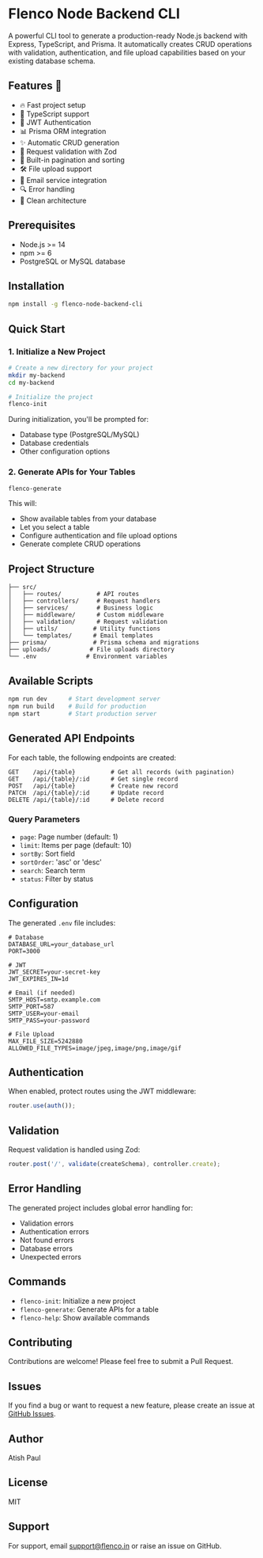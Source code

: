 # Flenco Node Backend CLI

A powerful CLI tool to generate a production-ready Node.js backend with Express, TypeScript, and Prisma. It automatically creates CRUD operations with validation, authentication, and file upload capabilities based on your existing database schema.

## Features 🚀

- 🔥 Fast project setup
- 📝 TypeScript support
- 🔐 JWT Authentication
- 📊 Prisma ORM integration
- ✨ Automatic CRUD generation
- 📝 Request validation with Zod
- 🔄 Built-in pagination and sorting
- 🛠️ File upload support
- 📧 Email service integration
- 🔍 Error handling
- 🎯 Clean architecture

## Prerequisites

- Node.js >= 14
- npm >= 6
- PostgreSQL or MySQL database

## Installation

```bash
npm install -g flenco-node-backend-cli
```

## Quick Start

### 1. Initialize a New Project

```bash
# Create a new directory for your project
mkdir my-backend
cd my-backend

# Initialize the project
flenco-init
```

During initialization, you'll be prompted for:
- Database type (PostgreSQL/MySQL)
- Database credentials
- Other configuration options

### 2. Generate APIs for Your Tables

```bash
flenco-generate
```

This will:
- Show available tables from your database
- Let you select a table
- Configure authentication and file upload options
- Generate complete CRUD operations

## Project Structure

```
├── src/
│   ├── routes/          # API routes
│   ├── controllers/     # Request handlers
│   ├── services/        # Business logic
│   ├── middleware/      # Custom middleware
│   ├── validation/      # Request validation
│   ├── utils/          # Utility functions
│   └── templates/      # Email templates
├── prisma/             # Prisma schema and migrations
├── uploads/           # File uploads directory
└── .env              # Environment variables
```

## Available Scripts

```bash
npm run dev      # Start development server
npm run build    # Build for production
npm start        # Start production server
```

## Generated API Endpoints

For each table, the following endpoints are created:

```
GET    /api/{table}          # Get all records (with pagination)
GET    /api/{table}/:id      # Get single record
POST   /api/{table}          # Create new record
PATCH  /api/{table}/:id      # Update record
DELETE /api/{table}/:id      # Delete record
```

### Query Parameters

- `page`: Page number (default: 1)
- `limit`: Items per page (default: 10)
- `sortBy`: Sort field
- `sortOrder`: 'asc' or 'desc'
- `search`: Search term
- `status`: Filter by status

## Configuration

The generated `.env` file includes:

```env
# Database
DATABASE_URL=your_database_url
PORT=3000

# JWT
JWT_SECRET=your-secret-key
JWT_EXPIRES_IN=1d

# Email (if needed)
SMTP_HOST=smtp.example.com
SMTP_PORT=587
SMTP_USER=your-email
SMTP_PASS=your-password

# File Upload
MAX_FILE_SIZE=5242880
ALLOWED_FILE_TYPES=image/jpeg,image/png,image/gif
```

## Authentication

When enabled, protect routes using the JWT middleware:
```typescript
router.use(auth());
```

## Validation

Request validation is handled using Zod:
```typescript
router.post('/', validate(createSchema), controller.create);
```

## Error Handling

The generated project includes global error handling for:
- Validation errors
- Authentication errors
- Not found errors
- Database errors
- Unexpected errors

## Commands

- `flenco-init`: Initialize a new project
- `flenco-generate`: Generate APIs for a table
- `flenco-help`: Show available commands

## Contributing

Contributions are welcome! Please feel free to submit a Pull Request.

## Issues

If you find a bug or want to request a new feature, please create an issue at [GitHub Issues](https://github.com/flenco-in/flenco-node-backend-cli/issues).

## Author

Atish Paul

## License

MIT

## Support

For support, email [support@flenco.in](mailto:support@flenco.in) or raise an issue on GitHub.